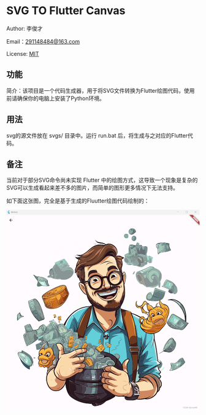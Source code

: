 # SVG TO Flutter Canvas

Author: 李俊才

Email：291148484@163.com

License: [MIT](./LICENSE)

## 功能

简介：该项目是一个代码生成器，用于将SVG文件转换为Flutter绘图代码，使用前请确保你的电脑上安装了Python环境。

## 用法

svg的源文件放在 svgs/ 目录中。运行 run.bat 后，将生成与之对应的Flutter代码。

## 备注

当前对于部分SVG命令尚未实现 Flutter 中的绘图方式，这导致一个现象是复杂的SVG可以生成看起来差不多的图片，而简单的图形更多情况下无法支持。

如下面这张图，完全是基于生成的Fluutter绘图代码绘制的：

![alt text](image.png)